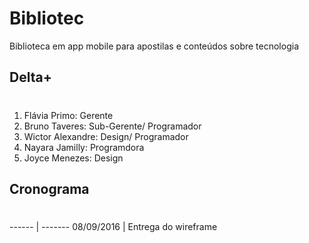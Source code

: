 # Bibliotec
Biblioteca em app mobile para apostilas e conteúdos sobre tecnologia

## Delta+ <h1>
1. Flávia Primo: Gerente
2. Bruno Taveres: Sub-Gerente/ Programador 
3. Wictor Alexandre: Design/ Programador
4. Nayara Jamilly: Programdora
5. Joyce Menezes: Design

## Cronograma <h1>
------ | -------
08/09/2016 | Entrega do wireframe 
